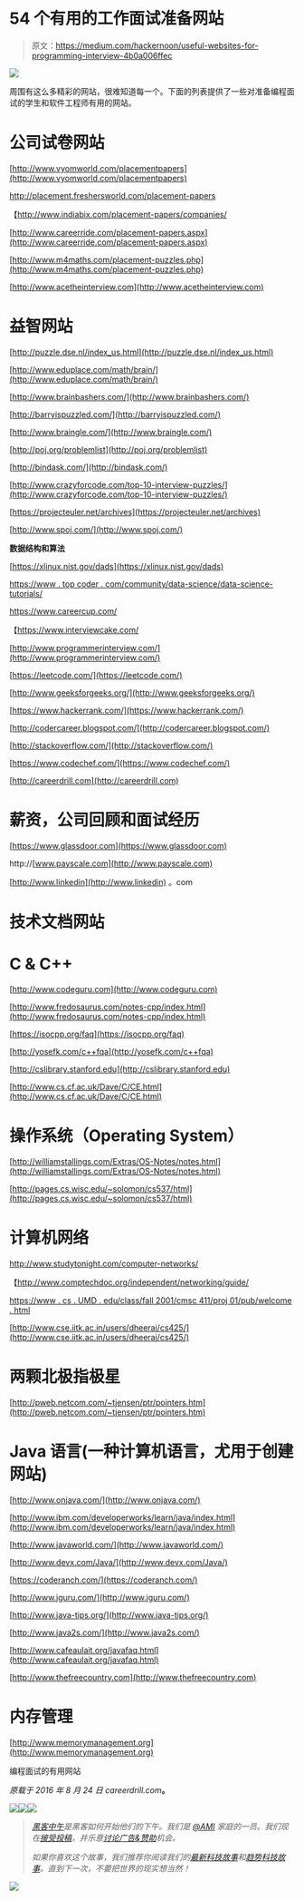 # 54 个有用的工作面试准备网站

> 原文：<https://medium.com/hackernoon/useful-websites-for-programming-interview-4b0a006ffec>

![](img/1e5c5442c425a9d7e7cb064065a53ba0.png)

周围有这么多精彩的网站，很难知道每一个。下面的列表提供了一些对准备编程面试的学生和软件工程师有用的网站。

# 公司试卷网站

[http://www.vyomworld.com/placementpapers](http://www.vyomworld.com/placementpapers)

http://placement.freshersworld.com/placement-papers

【http://www.indiabix.com/placement-papers/companies/ 

[http://www.careerride.com/placement-papers.aspx](http://www.careerride.com/placement-papers.aspx)

[http://www.m4maths.com/placement-puzzles.php](http://www.m4maths.com/placement-puzzles.php)

[http://www.acetheinterview.com](http://www.acetheinterview.com)

# 益智网站

[http://puzzle.dse.nl/index_us.html](http://puzzle.dse.nl/index_us.html)

[http://www.eduplace.com/math/brain/](http://www.eduplace.com/math/brain/)

[http://www.brainbashers.com/](http://www.brainbashers.com/)

[http://barryispuzzled.com/](http://barryispuzzled.com/)

[http://www.braingle.com/](http://www.braingle.com/)

[http://poj.org/problemlist](http://poj.org/problemlist)

[http://bindask.com/](http://bindask.com/)

[http://www.crazyforcode.com/top-10-interview-puzzles/](http://www.crazyforcode.com/top-10-interview-puzzles/)

[https://projecteuler.net/archives](https://projecteuler.net/archives)

[http://www.spoj.com/](http://www.spoj.com/)

**数据结构和算法**

[https://xlinux.nist.gov/dads](https://xlinux.nist.gov/dads)

[https://www . top coder . com/community/data-science/data-science-tutorials/](https://www.topcoder.com/community/data-science/data-science-tutorials/)

https://www.careercup.com/

【https://www.interviewcake.com/ 

[http://www.programmerinterview.com/](http://www.programmerinterview.com/)

[https://leetcode.com/](https://leetcode.com/)

[http://www.geeksforgeeks.org/](http://www.geeksforgeeks.org/)

[https://www.hackerrank.com/](https://www.hackerrank.com/)

[http://codercareer.blogspot.com/](http://codercareer.blogspot.com/)

[http://stackoverflow.com/](http://stackoverflow.com/)

[https://www.codechef.com/](https://www.codechef.com/)

[http://careerdrill.com](http://careerdrill.com)

# 薪资，公司回顾和面试经历

[https://www.glassdoor.com](https://www.glassdoor.com)

http://[www.payscale.com](http://www.payscale.com)

[http://www.linkedin](http://www.linkedin) 。com

# 技术文档网站

# C & C++

[http://www.codeguru.com](http://www.codeguru.com)

[http://www.fredosaurus.com/notes-cpp/index.html](http://www.fredosaurus.com/notes-cpp/index.html)

[https://isocpp.org/faq](https://isocpp.org/faq)

[http://yosefk.com/c++fqa](http://yosefk.com/c++fqa)

[http://cslibrary.stanford.edu](http://cslibrary.stanford.edu)

[http://www.cs.cf.ac.uk/Dave/C/CE.html](http://www.cs.cf.ac.uk/Dave/C/CE.html)

# 操作系统（Operating System）

[http://williamstallings.com/Extras/OS-Notes/notes.html](http://williamstallings.com/Extras/OS-Notes/notes.html)

[http://pages.cs.wisc.edu/~solomon/cs537/html](http://pages.cs.wisc.edu/~solomon/cs537/html)

# 计算机网络

http://www.studytonight.com/computer-networks/

【http://www.comptechdoc.org/independent/networking/guide/ 

[https://www . cs . UMD . edu/class/fall 2001/cmsc 411/proj 01/pub/welcome . html](https://www.cs.umd.edu/class/fall2001/cmsc411/proj01/pub/welcome.html)

[http://www.cse.iitk.ac.in/users/dheeraj/cs425/](http://www.cse.iitk.ac.in/users/dheeraj/cs425/)

# 两颗北极指极星

[http://pweb.netcom.com/~tjensen/ptr/pointers.htm](http://pweb.netcom.com/~tjensen/ptr/pointers.htm)

# Java 语言(一种计算机语言，尤用于创建网站)

[http://www.onjava.com/](http://www.onjava.com/)

[http://www.ibm.com/developerworks/learn/java/index.html](http://www.ibm.com/developerworks/learn/java/index.html)

[http://www.javaworld.com/](http://www.javaworld.com/)

[http://www.devx.com/Java/](http://www.devx.com/Java/)

[https://coderanch.com/](https://coderanch.com/)

[http://www.jguru.com/](http://www.jguru.com/)

[http://www.java-tips.org/](http://www.java-tips.org/)

[http://www.java2s.com/](http://www.java2s.com/)

[http://www.cafeaulait.org/javafaq.html](http://www.cafeaulait.org/javafaq.html)

[http://www.thefreecountry.com](http://www.thefreecountry.com)

# 内存管理

[http://www.memorymanagement.org](http://www.memorymanagement.org)

编程面试的有用网站

*原载于 2016 年 8 月 24 日 careerdrill.com*[](http://careerdrill.com/blog/coding-interview/useful-websites-programming-interview/)**。**

*[![](img/50ef4044ecd4e250b5d50f368b775d38.png)](http://bit.ly/HackernoonFB)**[![](img/979d9a46439d5aebbdcdca574e21dc81.png)](https://goo.gl/k7XYbx)**[![](img/2930ba6bd2c12218fdbbf7e02c8746ff.png)](https://goo.gl/4ofytp)*

> *[黑客中午](http://bit.ly/Hackernoon)是黑客如何开始他们的下午。我们是 [@AMI](http://bit.ly/atAMIatAMI) 家庭的一员。我们现在[接受投稿](http://bit.ly/hackernoonsubmission)，并乐意[讨论广告&赞助](mailto:partners@amipublications.com)机会。*
> 
> *如果你喜欢这个故事，我们推荐你阅读我们的[最新科技故事](http://bit.ly/hackernoonlatestt)和[趋势科技故事](https://hackernoon.com/trending)。直到下一次，不要把世界的现实想当然！*

*[![](img/be0ca55ba73a573dce11effb2ee80d56.png)](https://goo.gl/Ahtev1)*